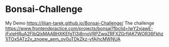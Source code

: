 # Bonsai-Challenge
My Demo
https://lilian-tarek.github.io/Bonsai-Challenge/
The challenge https://www.frontendpractice.com/projects/bonsai?fbclid=IwY2xjawE-jFxleHRuA2FlbQIxMAABHXKEfgTl3i8rnoVRPZwqZRFXZGrflAK7WOR36Fkhz1iTOx5ATz2v_znoew_aem_ov0uTDkZkz-vfAjhcMWNUA
